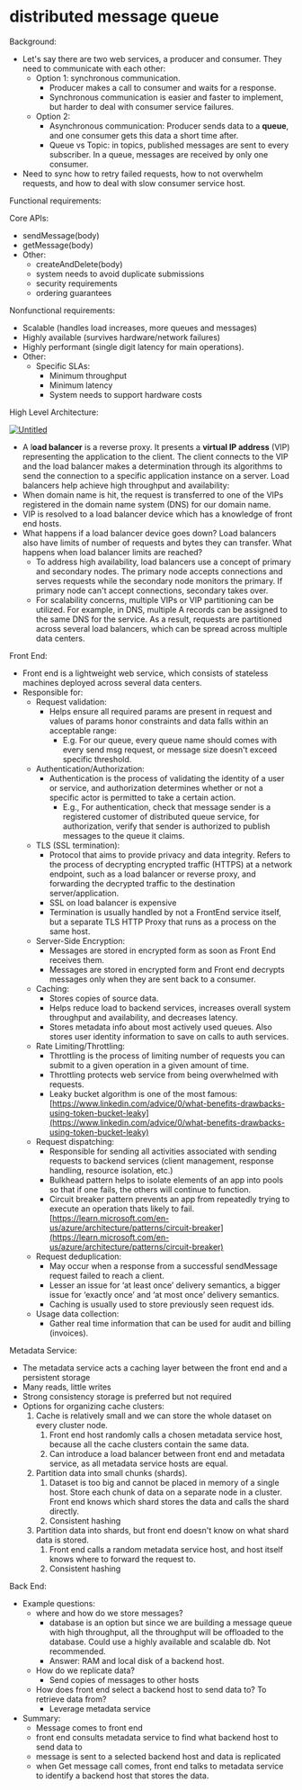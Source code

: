 # distributed message queue

Background:

- Let's say there are two web services, a producer and consumer. They need to communicate with each other:
    - Option 1: synchronous communication.
        - Producer makes a call to consumer and waits for a response.
        - Synchronous communication is easier and faster to implement, but harder to deal with consumer service failures.
    - Option 2:
        - Asynchronous communication: Producer sends data to a **queue**, and one consumer gets this data a short time after.
        - Queue vs Topic: in topics, published messages are sent to every subscriber. In a queue, messages are received by only one consumer.
- Need to sync how to retry failed requests, how to not overwhelm requests, and how to deal with slow consumer service host.

Functional requirements:

Core APIs:

- sendMessage(body)
- getMessage(body)
- Other:
    - createAndDelete(body)
    - system needs to avoid duplicate submissions
    - security requirements
    - ordering guarantees

Nonfunctional requirements:

- Scalable (handles load increases, more queues and messages)
- Highly available (survives hardware/network failures)
- Highly performant (single digit latency for main operations).
- Other:
    - Specific SLAs:
        - Minimum throughput
        - Minimum latency
        - System needs to support hardware costs

High Level Architecture:

[![Untitled](distributed%20message%20queue%20ca75678f1c7f48a68c9a6ada824ea815/Untitled.png)
](https://github.com/apannala13/images/blob/main/architecture.jpg)

- A l**oad balancer** is a reverse proxy. It presents a **virtual IP address** (VIP) representing the application to the client. The client connects to the VIP and the load balancer makes a determination through its algorithms to send the connection to a specific application instance on a server. Load balancers help achieve high throughput and availability:
- When domain name is hit, the request is transferred to one of the VIPs registered in the domain name system (DNS) for our domain name.
- VIP is resolved to a load balancer device which has a knowledge of front end hosts.
- What happens if a load balancer device goes down? Load balancers also have limits of number of requests and bytes they can transfer. What happens when load balancer limits are reached?
    - To address high availability, load balancers use a concept of primary and secondary nodes. The primary node accepts connections and serves requests while the secondary node monitors the primary. If primary node can't accept connections, secondary takes over.
    - For scalability concerns, multiple VIPs or VIP partitioning can be utilized. For example, in DNS, multiple A records can be assigned to the same DNS for the service. As a result, requests are partitioned across several load balancers, which can be spread across multiple data centers.

Front End:

- Front end is a lightweight web service, which consists of stateless machines deployed across several data centers.
- Responsible for:
    - Request validation:
        - Helps ensure all required params are present in request and values of params honor constraints and data falls within an acceptable range:
            - E.g. For our queue, every queue name should comes with every send msg request, or message size doesn't exceed specific threshold.
    - Authentication/Authorization:
        - Authentication is the process of validating the identity of a user or service, and authorization determines whether or not a specific actor is permitted to take a certain action.
            - E.g., For authentication, check that message sender is a registered customer of distributed queue service, for authorization, verify that sender is authorized to publish messages to the queue it claims.
    - TLS (SSL termination):
        - Protocol that aims to provide privacy and data integrity. Refers to the process of decrypting encrypted traffic (HTTPS) at a network endpoint, such as a load balancer or reverse proxy, and forwarding the decrypted traffic to the destination server/application.
        - SSL on load balancer is expensive
        - Termination is usually handled by not a FrontEnd service itself, but a separate TLS HTTP Proxy that runs as a process on the same host.
    - Server-Side Encryption:
        - Messages are stored in encrypted form as soon as Front End receives them.
        - Messages are stored in encrypted form and Front end decrypts messages only when they are sent back to a consumer.
    - Caching:
        - Stores copies of source data.
        - Helps reduce load to backend services, increases overall system throughput and availability, and decreases latency.
        - Stores metadata info about most actively used queues. Also stores user identity information to save on calls to auth services.
    - Rate Limiting/Throttling:
        - Throttling is the process of limiting number of requests you can submit to a given operation in a given amount of time.
        - Throttling protects web service from being overwhelmed with requests.
        - Leaky bucket algorithm is one of the most famous: [https://www.linkedin.com/advice/0/what-benefits-drawbacks-using-token-bucket-leaky](https://www.linkedin.com/advice/0/what-benefits-drawbacks-using-token-bucket-leaky)
    - Request dispatching:
        - Responsible for sending all activities associated with sending requests to backend services (client management, response handling, resource isolation, etc.)
        - Bulkhead pattern helps to isolate elements of an app into pools so that if one fails, the others will continue to function.
        - Circuit breaker pattern prevents an app from repeatedly trying to execute an operation thats likely to fail. [https://learn.microsoft.com/en-us/azure/architecture/patterns/circuit-breaker](https://learn.microsoft.com/en-us/azure/architecture/patterns/circuit-breaker)
    - Request deduplication:
        - May occur when a response from a successful sendMessage request failed to reach a client.
        - Lesser an issue for ‘at least once’ delivery semantics, a bigger issue for ‘exactly once’ and ‘at most once’ delivery semantics.
        - Caching is usually used to store previously seen request ids.
    - Usage data collection:
        - Gather real time information that can be used for audit and billing (invoices).

Metadata Service:

- The metadata service acts a caching layer between the front end and a persistent storage
- Many reads, little writes
- Strong consistency storage is preferred but not required
- Options for organizing cache clusters:
    1. Cache is relatively  small and we can store the whole dataset on every cluster node. 
        1. Front end host randomly calls a chosen metadata service host, because all the cache clusters contain the same data.
        2. Can introduce a load balancer between front end and metadata service, as all metadata service hosts are equal.
    2. Partition data into small chunks (shards). 
        1. Dataset is too big and cannot be placed in memory of a single host. Store each chunk of data on a separate node in a cluster. Front end knows which shard stores the data and calls the shard directly.
        2. Consistent hashing 
    3. Partition data into shards, but front end doesn't know on what shard data is stored. 
        1. Front end calls a random metadata service host, and host itself knows where to forward the request to.
        2. Consistent hashing

Back End:

- Example questions:
    - where and how do we store messages?
        - database is an option but since we are building a message queue with high throughput, all the throughput will be offloaded to the database. Could use a highly available and scalable db. Not recommended.
        - Answer: RAM and local disk of a backend host.
    - How do we replicate data?
        - Send copies of messages to other hosts
    - How does front end select a backend host to send data to? To retrieve data from?
        - Leverage metadata service
- Summary:
    - Message comes to front end
    - front end consults metadata service to find what backend host to send data to
    - message is sent to a selected backend host and data is replicated
    - when Get message call comes, front end talks to metadata service to identify a backend host that stores the data.
